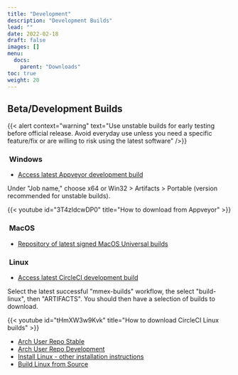 ```yaml
---
title: "Development"
description: "Development Builds"
lead: ""
date: 2022-02-18
draft: false
images: []
menu:
  docs:
    parent: "Downloads"
toc: true
weight: 20
---
```


## Beta/Development Builds

{{< alert context="warning" text="Use unstable builds for early testing before official release. Avoid everyday use unless you need a specific feature/fix or are willing to risk using the latest software" />}}

### <i class="fa-brands fa-windows"></i>&nbsp;Windows

- [Access latest Appveyor development build](https://ci.appveyor.com/project/moneymanagerex/moneymanagerex)

Under "Job name," choose x64 or Win32 > Artifacts > Portable (version recommended for unstable builds).

{{< youtube id="3T4zIdcwDP0" title="How to download from Appveyor" >}}

### <i class="fa-brands fa-apple"></i>&nbsp;MacOS

- [Repository of latest signed MacOS Universal builds](https://link.ipx.co.uk/mmex-mac-betas)

### <i class="fa-brands fa-linux"></i>&nbsp;Linux

- [Access latest CircleCI development build](https://app.circleci.com/pipelines/github/moneymanagerex/moneymanagerex)

Select the latest successful "mmex-builds" workflow, the select "build-linux", then "ARTIFACTS".
You should then have a selection of builds to download.

{{< youtube id="tHmXW3w9Kvk" title="How to download CircleCI Linux builds" >}}

- [Arch User Repo Stable](https://aur.archlinux.org/packages/moneymanagerex/)
- [Arch User Repo Development](https://aur.archlinux.org/packages/moneymanagerex-git/)
- [Install Linux - other installation instructions](https://github.com/moneymanagerex/moneymanagerex/blob/master/INSTALL.md#linux)
- [Build Linux from Source](https://github.com/moneymanagerex/moneymanagerex/blob/master/BUILD.md#linux)
